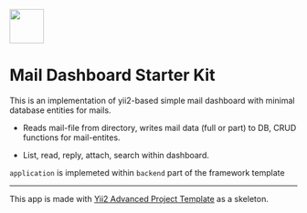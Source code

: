 <p align="left">
    <a href="https://github.com/buzz8year" target="_blank">
        <img src="https://avatars0.githubusercontent.com/u/4325095" height="60px">
    </a>
    <h1 align="left">Mail Dashboard Starter Kit</h1>
</p>

This is an implementation of yii2-based simple mail dashboard with minimal database entities for mails.

- Reads mail-file from directory, writes mail data (full or part) to DB, CRUD functions for mail-entites. 

- List, read, reply, attach, search within dashboard.

<code>application</code> is implemeted within <code>backend</code> part of the framework template

<hr>

This app is made with [Yii2 Advanced Project Template](http://www.yiiframework.com/) as a skeleton.
